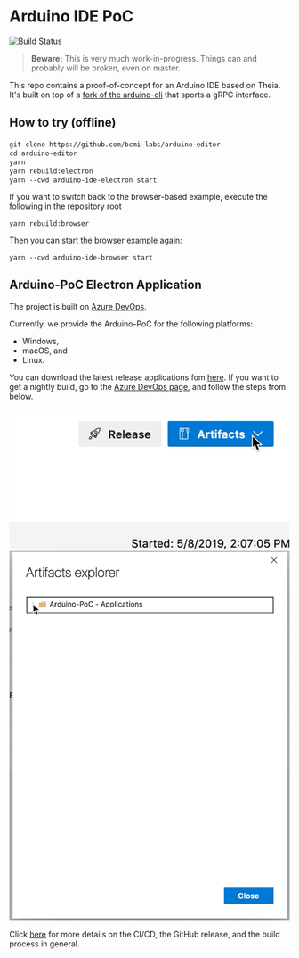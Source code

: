 # Arduino IDE PoC

[![Build Status](https://dev.azure.com/typefox/Arduino/_apis/build/status/bcmi-labs.arduino-editor?branchName=master)](https://dev.azure.com/typefox/Arduino/_build/latest?definitionId=4&branchName=master)

> **Beware:** This is very much work-in-progress. Things can and probably will be broken, even on master.

This repo contains a proof-of-concept for an Arduino IDE based on Theia.
It's built on top of a [fork of the arduino-cli](https://github.com/typefox/arduino-cli/tree/daemon) that sports a gRPC interface.

## How to try (offline)

```
git clone https://github.com/bcmi-labs/arduino-editor
cd arduino-editor
yarn
yarn rebuild:electron
yarn --cwd arduino-ide-electron start
```

If you want to switch back to the browser-based example, execute the following in the repository root
```
yarn rebuild:browser
```
Then you can start the browser example again:
```
yarn --cwd arduino-ide-browser start
```

## Arduino-PoC Electron Application
The project is built on [Azure DevOps](https://dev.azure.com/typefox/Arduino).

Currently, we provide the Arduino-PoC for the following platforms:
 - Windows,
 - macOS, and
 - Linux.
   
You can download the latest release applications fom [here](https://github.com/bcmi-labs/arduino-editor/releases/latest).
If you want to get a nightly build, go to the [Azure DevOps page](https://dev.azure.com/typefox/Arduino/_build?definitionId=4),
and follow the steps from below.

 ![](static/download_01.gif)
 ![](static/download_02.gif)

Click [here](./electron/README.md) for more details on the CI/CD, the GitHub release, and the build process in general.